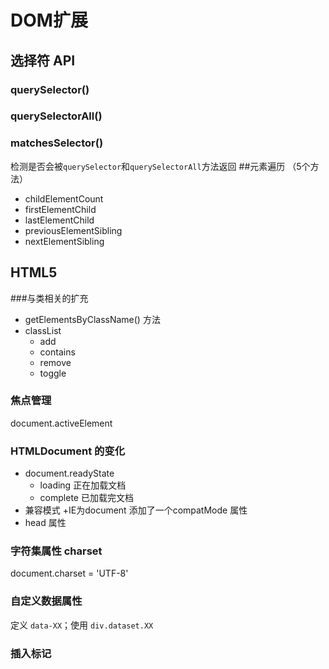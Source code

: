 # DOM扩展
## 选择符 API
### querySelector()
### querySelectorAll()
### matchesSelector()
检测是否会被`querySelector`和`querySelectorAll`方法返回
##元素遍历 （5个方法）
+ childElementCount
+ firstElementChild
+ lastElementChild
+ previousElementSibling
+ nextElementSibling

## HTML5
###与类相关的扩充
+ getElementsByClassName() 方法
+ classList
    + add
    + contains
    + remove
    + toggle
### 焦点管理
document.activeElement
### HTMLDocument 的变化
+ document.readyState
    + loading 正在加载文档
    + complete 已加载完文档
+ 兼容模式
    +IE为document 添加了一个compatMode 属性
+ head 属性
### 字符集属性 charset
document.charset = 'UTF-8'
### 自定义数据属性
定义 `data-XX`；使用 `div.dataset.XX`
### 插入标记

    